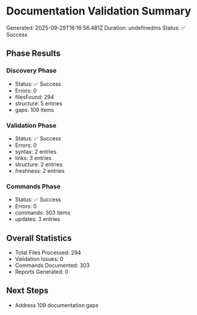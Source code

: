 # Documentation Validation Summary

Generated: 2025-09-29T16:16:56.481Z
Duration: undefinedms
Status: ✅ Success

## Phase Results


### Discovery Phase
- Status: ✅ Success
- Errors: 0
- filesFound: 294
- structure: 5 entries
- gaps: 109 items


### Validation Phase
- Status: ✅ Success
- Errors: 0
- syntax: 2 entries
- links: 3 entries
- structure: 2 entries
- freshness: 2 entries


### Commands Phase
- Status: ✅ Success
- Errors: 0
- commands: 303 items
- updates: 3 entries


## Overall Statistics

- Total Files Processed: 294
- Validation Issues: 0
- Commands Documented: 303
- Reports Generated: 0

## Next Steps

- Address 109 documentation gaps
